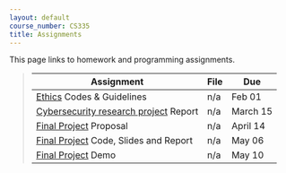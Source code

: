 ```yaml
---
layout: default
course_number: CS335
title: Assignments
---
```


This page links to homework and programming assignments.

> Assignment | File | Due
> ---------- | ---- | ---
> [Ethics](ethics.html) Codes & Guidelines | n/a | Feb 01
> [Cybersecurity research project](cybercrime.html) Report | n/a | March 15
> [Final Project](project.html) Proposal | n/a | April 14
> [Final Project](project.html) Code, Slides and Report | n/a | May 06
> [Final Project](project.html) Demo | n/a | May 10 <!--, 7&ndash;9 PM-->

<!--
> [Quiz 1](quiz1.html) | [Wireshark Capture](files/ftp.pcapng) | March 20
> [Quiz 2](quiz2.html) | [escape.pdf](files/escape.pdf), [kec.jpg](files/kec.jpg) | May 05
-->
